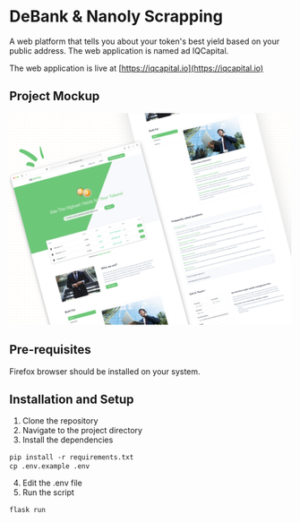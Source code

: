 # DeBank & Nanoly Scrapping

A web platform that tells you about your token's best yield based on your public address. The web application is named ad IQCapital.

The web application is live at [https://iqcapital.io](https://iqcapital.io)

## Project Mockup

![showcase image](./static/images/showcase.png)

## Pre-requisites

Firefox browser should be installed on your system.

## Installation and Setup

1. Clone the repository
2. Navigate to the project directory
3. Install the dependencies

```
pip install -r requirements.txt
cp .env.example .env
```

4. Edit the .env file
5. Run the script

```
flask run
```

